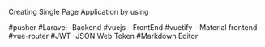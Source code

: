 Creating Single Page Application by using

#pusher
#Laravel- Backend
#vuejs - FrontEnd
#vuetify - Material frontend 
#vue-router
#JWT -JSON Web Token
#Markdown Editor 